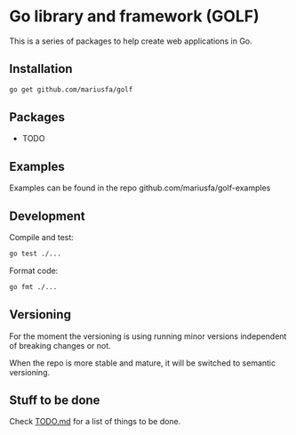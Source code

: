 # Go library and framework (GOLF)
This is a series of packages to help create web applications in Go.

## Installation
```bash
go get github.com/mariusfa/golf
```

## Packages
- TODO

## Examples
Examples can be found in the repo github.com/mariusfa/golf-examples

## Development

Compile and test:
```bash
go test ./...
```

Format code:
```bash
go fmt ./...
```

## Versioning
For the moment the versioning is using running minor versions independent of breaking changes or not.

When the repo is more stable and mature, it will be switched to semantic versioning.

## Stuff to be done

Check [TODO.md](TODO.md) for a list of things to be done.

